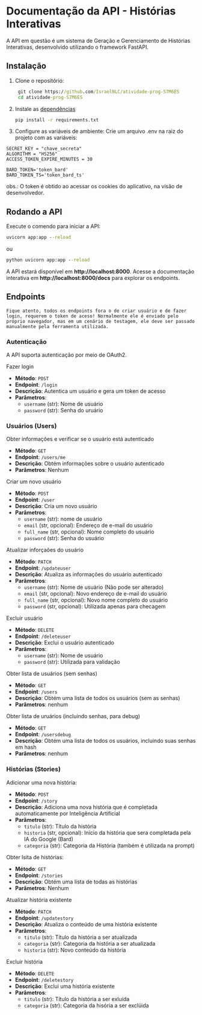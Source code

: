 # Documentação da API - Histórias Interativas

A API em questão é um sistema de Geração e Gerenciamento de Histórias Interativas, desenvolvido utilizando o framework FastAPI.

## Instalação 
1. Clone o repositório:
   ```cmd
    git clone https://github.com/IsraelNLC/atividade-prog-S7M6ES
    cd atividade-prog-S7M6ES
   ```
2. Instale as [dependências]("./requirements.txt")
   ```cmd
   pip install -r requirements.txt
   ```
3. Configure as variáveis de ambiente:
   Crie um arquivo .env na raiz do projeto com as variáveis:
```env
SECRET_KEY = "chave_secreta"
ALGORITHM = "HS256"
ACCESS_TOKEN_EXPIRE_MINUTES = 30

BARD_TOKEN='token_bard'
BARD_TOKEN_TS='token_bard_ts'
```
obs.: O token é obtido ao acessar os cookies do aplicativo, na visão de desenvolvedor.

## Rodando a API

Execute o comendo para iniciar a API:
```cmd
uvicorn app:app --reload
```
ou
```cmd
python uvicorn app:app --reload
```
A API estará disponível em **http://localhost:8000**. Acesse a documentação interativa em **http://localhost:8000/docs** para explorar os endpoints.

## Endpoints

`Fique atento, todos os endpoints fora o de criar usuário e de fazer login, requerem o token de aceso! Normalmente ele é enviado pelo próprio navegador, mas em um cenário de testagem, ele deve ser passado manualmente pela ferramenta utilizada.`

### Autenticação

A API suporta autenticação por meio de OAuth2.

Fazer login
* **Método**: `POST`
* **Endpoint**: `/login`
* **Descrição**: Autentica um usuário e gera um token de acesso
* **Parâmetros**:
  * `username` (str): Nome de usuário
  * `password` (str): Senha do uruário

### Usuários (Users)

Obter informações e verificar se o usuário está autenticado
* **Método**: `GET`
* **Endpoint**: `/users/me`
* **Descrição**: Obtém informações sobre o usuário autenticado
* **Parâmetros**: Nenhum

Criar um novo usuário
* **Método**: `POST`
* **Endpoint**: `/user`
* **Descrição**: Cria um novo usuário
* **Parâmetros**:
  * `username` (str): nome de usuário
  * `email` (str, opcional): Endereço de e-mail do usuário
  * `full_name` (str, opcional): Nome completo do usuário
  * `password` (str): Senha do usuário
 
Atualizar inforçaões do usuário
* **Método**: `PATCH`
* **Endpoint**: `/updateuser`
* **Descrição**: Atualiza as informações do usuário autenticado
* **Parâmetros**:
  * `username` (str): Nome de usuário (Não pode ser alterado)
  * `email` (str, opcional): Novo endereço de e-mail do usuário
  * `full_name` (str, opcional): Novo nome completo do usuário
  * `password` (str, opcional): Utilizada apenas para checagem

Excluir usuário
* **Método**: `DELETE`
* **Endpoint**: `/deleteuser`
* **Descrição**: Exclui o usuário autenticado
* **Parâmetros**:
  * `username` (str): Nome de usuário
  * `password` (str): Utilizada para validação

Obter lista de usuários (sem senhas)
* **Método**: `GET`
* **Endpoint**: `/users`
* **Descrição**: Obtém uma lista de todos os usuários (sem as senhas)
* **Parâmetros**: nenhum

Obter lista de uruários (incluindo senhas, para debug)
* **Método**: `GET`
* **Endpoint**: `/usersdebug`
* **Descrição**: Obtém uma lista de todos os usuários, incluindo suas senhas em hash
* **Parâmetros**: nenhum
  

### Histórias (Stories)

Adicionar uma nova história:
* **Método**: `POST`
* **Endpoint**: `/story`
* **Descrição**: Adiciona uma nova história que é completada automaticamente por Inteligência Artificial
* **Parâmetros**:
  * `titulo` (str): Título da história
  * `historia` (str, opcional): Início da história que sera completada pela IA do Google (Bard)
  * `categoria` (str): Categoria da História (também é utilizada na prompt)

Obter lsita de histórias:
 * **Método**: `GET`
* **Endpoint**: `/stories`
* **Descrição**: Obtém uma lista de todas as histórias
* **Parâmetros**: Nenhum

Atualizar história existente
 * **Método**: `PATCH`
* **Endpoint**: `/updatestory`
* **Descrição**: Atualiza o conteúdo de uma história existente
* **Parâmetros**:
  * `titulo` (str): Título da história a ser atualizada
  * `categoria` (str): Categoria da história a ser atualizada
  * `historia` (str): Novo conteúdo da história

Excluir história
 * **Método**: `DELETE`
* **Endpoint**: `/deletestory`
* **Descrição**: Exclui uma história existente
* **Parâmetros**:
  * `titulo` (str): Título da história a ser exluída
  * `categoria` (str): Categoria da hisória a ser exclúida


